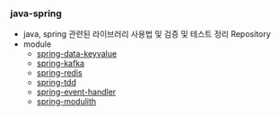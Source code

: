 ### java-spring
- java, spring 관련된 라이브러리 사용법 및 검증 및 테스트 정리 Repository
- module
  - [spring-data-keyvalue](./spring-data-keyvalue)
  - [spring-kafka](./spring-kafka)
  - [spring-redis](./spring-redis)
  - [spring-tdd](./spring-tdd)
  - [spring-event-handler](./spring-event-handler)
  - [spring-modulith](./spring-modulith)